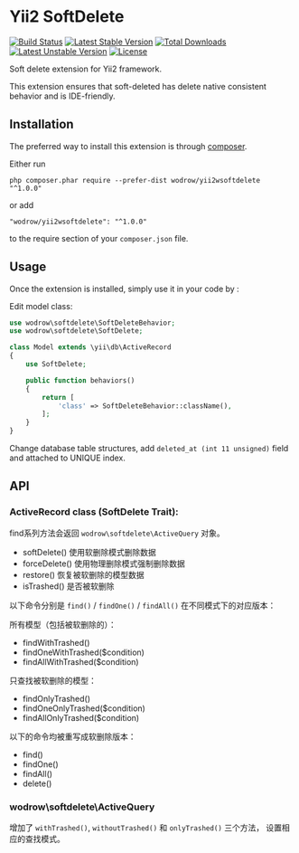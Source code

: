 Yii2 SoftDelete
===============
[![Build Status](https://travis-ci.org/wodrow/yii2wsoftdelete.svg)](https://travis-ci.org/wodrow/yii2wsoftdelete)
[![Latest Stable Version](https://poser.pugx.org/wodrow/yii2wsoftdelete/v/stable.svg)](https://packagist.org/packages/wodrow/yii2wsoftdelete)
[![Total Downloads](https://poser.pugx.org/wodrow/yii2wsoftdelete/downloads.svg)](https://packagist.org/packages/wodrow/yii2wsoftdelete)
[![Latest Unstable Version](https://poser.pugx.org/wodrow/yii2wsoftdelete/v/unstable.svg)](https://packagist.org/packages/wodrow/yii2wsoftdelete)
[![License](https://poser.pugx.org/wodrow/yii2wsoftdelete/license.svg)](https://packagist.org/packages/wodrow/yii2wsoftdelete)

Soft delete extension for Yii2 framework.

This extension ensures that soft-deleted has delete native consistent behavior and is IDE-friendly.

Installation
------------

The preferred way to install this extension is through [composer](http://getcomposer.org/download/).

Either run

```
php composer.phar require --prefer-dist wodrow/yii2wsoftdelete "^1.0.0"
```

or add

```
"wodrow/yii2wsoftdelete": "^1.0.0"
```

to the require section of your `composer.json` file.


Usage
-----

Once the extension is installed, simply use it in your code by  :

Edit model class:
```php
use wodrow\softdelete\SoftDeleteBehavior;
use wodrow\softdelete\SoftDelete;

class Model extends \yii\db\ActiveRecord
{
    use SoftDelete;

    public function behaviors()
    {
        return [
            'class' => SoftDeleteBehavior::className(),
        ];
    }
}
```

Change database table structures, add `deleted_at (int 11 unsigned)` field and attached to UNIQUE index.

API
---

### ActiveRecord class (SoftDelete Trait):

find系列方法会返回 `wodrow\softdelete\ActiveQuery` 对象。

+ softDelete() 使用软删除模式删除数据
+ forceDelete() 使用物理删除模式强制删除数据
+ restore() 恢复被软删除的模型数据
+ isTrashed() 是否被软删除

以下命令分别是 `find()` / `findOne()` / `findAll()` 在不同模式下的对应版本：

所有模型（包括被软删除的）：

+ findWithTrashed()
+ findOneWithTrashed($condition)
+ findAllWithTrashed($condition)

只查找被软删除的模型：

+ findOnlyTrashed()
+ findOneOnlyTrashed($condition)
+ findAllOnlyTrashed($condition)

以下的命令均被重写成软删除版本：

+ find()
+ findOne()
+ findAll()
+ delete()

### wodrow\softdelete\ActiveQuery

增加了 `withTrashed()`, `withoutTrashed()` 和 `onlyTrashed()` 三个方法，
设置相应的查找模式。